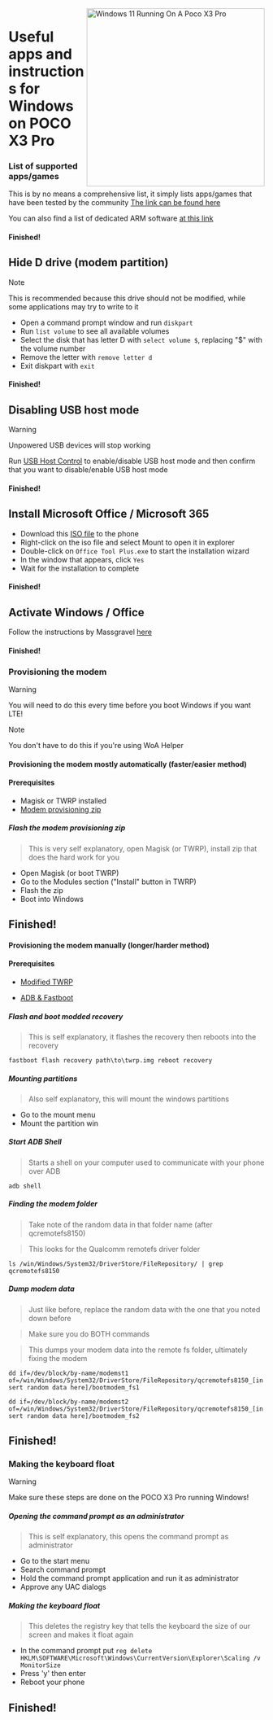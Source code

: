 <img align="right" src="https://github.com/woa-vayu/src_vayu_windows/blob/main/2Poco X3 Pro Windows.png" width="350" alt="Windows 11 Running On A Poco X3 Pro">


# Useful apps and instructions for Windows on POCO X3 Pro

### List of supported apps/games
This is by no means a comprehensive list, it simply lists apps/games that have been tested by the community
[The link can be found here](https://docs.google.com/spreadsheets/d/1XYuoySgYQE0HL573sA-0RGMX7I4lt5rWJuQ8Z8yRJNY/edit?usp=drivesdk)

You can also find a list of dedicated ARM software [at this link](https://armrepo.ver.lt/)

#### Finished!

## Hide D drive (modem partition)
> [!NOTE]
> This is recommended because this drive should not be modified, while some applications may try to write to it

- Open a command prompt window and run ```diskpart```
- Run ```list volume``` to see all available volumes
- Select the disk that has letter D with ```select volume $```, replacing "$" with the volume number
- Remove the letter with ```remove letter d```
- Exit diskpart with ```exit```

#### Finished!


## Disabling USB host mode
> [!Warning]
> Unpowered USB devices will stop working

Run [USB Host Control](https://github.com/erdilS/Port-Windows-11-Xiaomi-Pad-5/releases/tag/USBHost) to enable/disable USB host mode and then confirm that you want to disable/enable USB host mode 

#### Finished!


## Install Microsoft Office / Microsoft 365
- Download this [ISO file](https://mega.nz/file/hjAiSL4T#G7kOKpsUFpyL2UW9RQmY2e96urcQW5xZKdc7ciaNOy8) to the phone 
- Right-click on the iso file and select Mount to open it in explorer
- Double-click on ```Office Tool Plus.exe``` to start the installation wizard
- In the window that appears, click `Yes`
- Wait for the installation to complete

#### Finished!


## Activate Windows / Office
Follow the instructions by Massgravel [here](https://github.com/massgravel/Microsoft-Activation-Scripts)

#### Finished!


### Provisioning the modem

> [!WARNING]  
> You will need to do this every time before you boot Windows if you want LTE!

> [!NOTE]
> You don't have to do this if you're using WoA Helper

#### Provisioning the modem mostly automatically (faster/easier method)

#### Prerequisites
- Magisk or TWRP installed
- [Modem provisioning zip](https://github.com/woa-vayu/Port-Windows-11-POCO-X3-Pro/releases/tag/modemprov)

##### Flash the modem provisioning zip

> This is very self explanatory, open Magisk (or TWRP), install zip that does the hard work for you

- Open Magisk (or boot TWRP)
- Go to the Modules section ("Install" button in TWRP)
- Flash the zip
- Boot into Windows

## Finished!

#### Provisioning the modem manually (longer/harder method)

#### Prerequisites

- [Modified TWRP](../../../releases/Recoveries)

- [ADB & Fastboot](https://developer.android.com/studio/releases/platform-tools)

##### Flash and boot modded recovery

> This is self explanatory, it flashes the recovery then reboots into the recovery

```fastboot flash recovery path\to\twrp.img reboot recovery```

##### Mounting partitions

> Also self explanatory, this will mount the windows partitions

- Go to the mount menu
- Mount the partition win

##### Start ADB Shell

> Starts a shell on your computer used to communicate with your phone over ADB

```adb shell```

##### Finding the modem folder

> Take note of the random data in that folder name (after qcremotefs8150)

> This looks for the Qualcomm remotefs driver folder

```ls /win/Windows/System32/DriverStore/FileRepository/ | grep qcremotefs8150```

##### Dump modem data

> Just like before, replace the random data with the one that you noted down before

> Make sure you do BOTH commands

> This dumps your modem data into the remote fs folder, ultimately fixing the modem

```dd if=/dev/block/by-name/modemst1 of=/win/Windows/System32/DriverStore/FileRepository/qcremotefs8150_[insert random data here]/bootmodem_fs1```

```dd if=/dev/block/by-name/modemst2 of=/win/Windows/System32/DriverStore/FileRepository/qcremotefs8150_[insert random data here]/bootmodem_fs2```

## Finished!

### Making the keyboard float

> [!WARNING]  
> Make sure these steps are done on the POCO X3 Pro running Windows!

##### Opening the command prompt as an administrator

> This is self explanatory, this opens the command prompt as administrator

- Go to the start menu
- Search command prompt
- Hold the command prompt application and run it as administrator
- Approve any UAC dialogs

##### Making the keyboard float

> This deletes the registry key that tells the keyboard the size of our screen and makes it float again

- In the command prompt put ```reg delete HKLM\SOFTWARE\Microsoft\Windows\CurrentVersion\Explorer\Scaling /v MonitorSize```
- Press 'y' then enter
- Reboot your phone

## Finished!




















